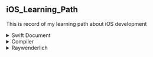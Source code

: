 ## iOS_Learning_Path
This is record of my learning path about iOS development

<details>
    <summary>Swift Document</summary>
    
    <summary>Structures and Classes</summary> 
    
    in coomon 
    properties, methods, subscripts, initializers, Be extended, conform to protocols
    
    class have aditional capabilities
    Inheritance, Type Casting, Deinitializers, Automatic Reference Counting 
    
</details>
    

        
<details>
    <summary>Compiler</summary>
</details>


<details>
    <summary>Raywenderlich</summary>
<details>
    <summary>Raywenderlich_Making Bullseye App</summary>
    14th Oct 

Slider: 
  init<V>(value: Binding<V>...blabla)
  
   What is Binding<V>? Store state and use
  
     Bind: A property wrapper type that can read and write a value owned by a source of truth.
     ref) https://developer.apple.com/documentation/swiftui/binding
  
   Why use constant when we need to show example? It returns Binding<Value>
  
      Constant: static func constant(_ value: Value) -> Binding<Value>

15th Oct
  
  Padding:
   func padding(_ length: CGFloat) -> some View
  
  

16th Oct
  
  Rounded:
   func rounded() -> Double
  
17th Oct
  
  Text: 
    Text("String")
  
18th Oct
  
  abs():
    func abs<T>(_ x: T) -> T where T : Comparable, T : SignedNumeric
  
19th Oct
  
  padding():
    func padding(_ length: CGFloat) -> some View
  
      Return Value A view that pads this view by the amount you specify. 
  
      Order is matter.
    
23th Nov

  onDelete(perform: ):
  func onDelete(perform action: Optional<(IndexSet) -> Void>) -> some DynamicViewContent
     Sets the deletion action for the dynamic view.    
</details>


<details>
    <summary>Raywenderlich_Swift fundamentals</summary>
    <details>
    <summary>More Collections</summary>
Introduction
        
Creating & Populating Dictionaries
        
Accessing & Working with Dictionaries
        
Challenge: Dictionaries
        
Working with Sets
        
Challenge: Sets
        
Conclusion
        
</details>
    <details>
    <summary>Function and Types</summary>
        
Functions
        
Closure
        
Enumerations
        
Properties & Methods
        
Protocols & Inheritance        
        

        

    

